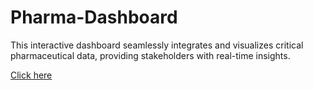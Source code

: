 # Pharma-Dashboard
This interactive dashboard seamlessly integrates and visualizes critical pharmaceutical data, providing stakeholders with real-time insights.

[Click here](https://app.powerbi.com/view?r=eyJrIjoiOTNkNjNlNDQtYjg2ZS00YzBlLTllMTktZWU1Y2YxMWMyMWU4IiwidCI6ImEzMjQxMzJmLWMxMmEtNGM5Ni05MDhkLTZmMzUzNDBmMzkwMSJ9)
